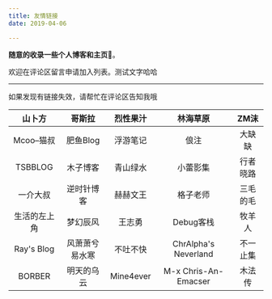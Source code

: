 ```yaml
---
title: 友情链接
date: 2019-04-06

---
```

**随意的收录一些个人博客和主页**🤦‍。

欢迎在评论区留言申请加入列表。测试文字哈哈

***

如果发现有链接失效，请帮忙在评论区告知我哦

| 山卜方 | 哥斯拉 | 烈性果汁 | 林海草原 | ZM沫 |
| :---: | :---: | :---: | :---: | :---: |
| Mcoo–猫叔 | 肥鱼Blog | 浮游笔记 | 俍注 | 大缺缺 |
| TSBBLOG | 木子博客 | 青山绿水 | 小蕾影集 | 行者晓路 |
| 一介大叔 | 逆时针博客 | 赫赫文王 | 格子老师 | 三毛的毛 |
| 生活的左上角 | 梦幻辰风 | 王志勇 | Debug客栈 | 牧羊人 |
| Ray's Blog | 风萧萧兮易水寒 | 不吐不快 | ChrAlpha's Neverland | 不一止集 |
| BORBER | 明天的乌云 | Mine4ever | M-x Chris-An-Emacser | 木法传 |

